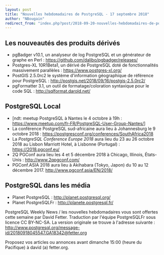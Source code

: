 ```yaml
---
layout: post
title: "Nouvelles hebdomadaires de PostgreSQL - 17 septembre 2018"
author: "NBougain"
redirect_from: "index.php?post/2018-09-20-nouvelles-hebdomadaires-de-postgresql-17-septembre-2018 "
---
```



<h2>Les nouveaut&eacute;s des produits d&eacute;riv&eacute;s</h2>

<ul>

<li>pgBadger v10.1, un analyseur de log PostgreSQL et un g&eacute;n&eacute;rateur de graphe en Perl&nbsp;: <a target="_blank" href="https://github.com/dalibo/pgbadger/releases/">https://github.com/dalibo/pgbadger/releases/</a></li>

<li>Postgres-XL 10R1Beta1, un d&eacute;riv&eacute; de PostgreSQL dot&eacute; de fonctionnalit&eacute;s massivement parall&egrave;les&nbsp;: <a target="_blank" href="https://www.postgres-xl.org/">https://www.postgres-xl.org/</a></li>

<li>PostGIS 2.5.0rc2 le syst&egrave;me d'information g&eacute;ographique de r&eacute;f&eacute;rence pour PostgreSQL&nbsp;: <a target="_blank" href="http://postgis.net/2018/09/16/postgis-2.5.0rc2/">http://postgis.net/2018/09/16/postgis-2.5.0rc2/</a></li>

<li>pgFormatter 3.1, un outil de formatage/coloration syntaxique pour le code SQL&nbsp;: <a target="_blank" href="http://sqlformat.darold.net/">http://sqlformat.darold.net/</a></li>

</ul>

<!--more-->


<h2>PostgreSQL Local</h2>

<ul>

<li>[ndt: meetup PostgreSQL à Nantes le 4 octobre à 19h&nbsp;: <a href="https://www.meetup.com/fr-FR/PostgreSQL-User-Group-Nantes/" target="_blank">https://www.meetup.com/fr-FR/PostgreSQL-User-Group-Nantes/</a>]</li>

<li>La conf&eacute;rence PostgreSQL sud-africaine aura lieu &agrave; Johannesburg le 9 octobre 2018&nbsp;: <a target="_blank" href="https://postgresconf.org/conferences/SouthAfrica2018">https://postgresconf.org/conferences/SouthAfrica2018</a></li>

<li>La <em>PostgreSQL Conference Europe 2018</em> aura lieu du 23 au 26 octobre 2018 au Lisbon Marriott Hotel, &agrave; Lisbonne (Portugal)&nbsp;: <a target="_blank" href="https://2018.pgconf.eu/">https://2018.pgconf.eu/</a></li>

<li>2Q PGConf aura lieu les 4 et 5 d&eacute;cembre 2018 &agrave; Chicago, Illinois, &Eacute;tats-Unis&nbsp;: <a target="_blank" href="http://www.2qpgconf.com/">http://www.2qpgconf.com/</a></li>

<li>PGConf.ASIA 2018 aura lieu &agrave; Akihabara (Tokyo, Japon) du 10 au 12 d&eacute;cembre 2017. <a target="_blank" href="http://www.pgconf.asia/EN/2018/">http://www.pgconf.asia/EN/2018/</a></li>

</ul>

<h2>PostgreSQL dans les m&eacute;dia</h2>

<ul>

<li>Planet PostgreSQL : <a target="_blank" href="http://planet.postgresql.org/">http://planet.postgresql.org/</a></li>

<li>Planet PostgreSQLFr : <a target="_blank" href="http://planete.postgresql.fr/">http://planete.postgresql.fr/</a></li>

</ul>

<p>PostgreSQL Weekly News / les nouvelles hebdomadaires vous sont offertes cette semaine par David Fetter. Traduction par l'&eacute;quipe PostgreSQLFr sous licence CC BY-NC-SA. La version originale se trouve &agrave; l'adresse suivante : <a target="_blank" href="http://www.postgresql.org/message-id/20180918045547.GA18342@fetter.org">http://www.postgresql.org/message-id/20180918045547.GA18342@fetter.org</a></p>

<p>Proposez vos articles ou annonces avant dimanche 15:00 (heure du Pacifique) &agrave; david (a) fetter.org.</p>